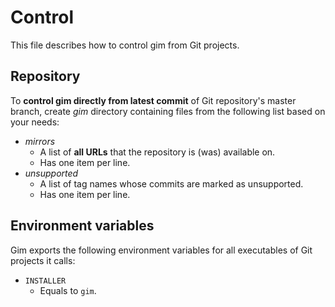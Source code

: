 # Control

This file describes how to control gim from Git projects.

## Repository

To **control gim directly from latest commit** of Git repository's master branch, create *gim* directory containing files from the following list based on your needs:

* *mirrors*
  * A list of **all URLs** that the repository is (was) available on.
  * Has one item per line.
* *unsupported*
  * A list of tag names whose commits are marked as unsupported.
  * Has one item per line.

## Environment variables

Gim exports the following environment variables for all executables of Git projects it calls:

* `INSTALLER`
  * Equals to `gim`.
